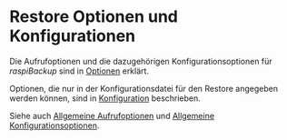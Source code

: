 # Restore Optionen und Konfigurationen

Die Aufrufoptionen und die dazugehörigen Konfigurationsoptionen
für *raspiBackup* sind in [Optionen](restore-options.md) erklärt.

Optionen, die nur in der Konfigurationsdatei für den Restore angegeben
werden können, sind in [Konfiguration](restore-config-options.md) beschrieben.

Siehe auch [Allgemeine Aufrufoptionen](general-options.md) und [Allgemeine Konfigurationsoptionen](general-config-options.md).

[.status]: translated
